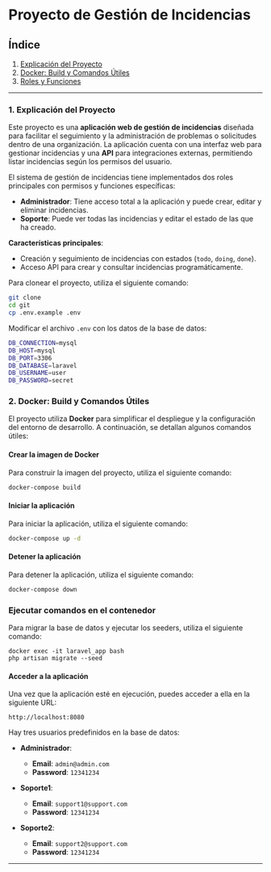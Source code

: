 # Proyecto de Gestión de Incidencias

## Índice

1. [Explicación del Proyecto](#explicación-del-proyecto)
2. [Docker: Build y Comandos Útiles](#docker-build-y-comandos-útiles)
3. [Roles y Funciones](#roles-y-funciones)

---

### 1. Explicación del Proyecto

Este proyecto es una **aplicación web de gestión de incidencias** diseñada para facilitar el seguimiento y la administración de problemas o solicitudes dentro de una organización. La aplicación cuenta con una interfaz web para gestionar incidencias y una **API** para integraciones externas, permitiendo listar incidencias según los permisos del usuario.

El sistema de gestión de incidencias tiene implementados dos roles principales con permisos y funciones específicas:

- **Administrador**: Tiene acceso total a la aplicación y puede crear, editar y eliminar incidencias.
- **Soporte**: Puede ver todas las incidencias y editar el estado de las que ha creado.

**Características principales**:
- Creación y seguimiento de incidencias con estados (`todo`, `doing`, `done`).
- Acceso API para crear y consultar incidencias programáticamente.

Para clonear el proyecto, utiliza el siguiente comando:

```bash
git clone 
cd git
cp .env.example .env
```

Modificar el archivo `.env` con los datos de la base de datos:

```bash
DB_CONNECTION=mysql
DB_HOST=mysql
DB_PORT=3306
DB_DATABASE=laravel
DB_USERNAME=user
DB_PASSWORD=secret
```

### 2. Docker: Build y Comandos Útiles

El proyecto utiliza **Docker** para simplificar el despliegue y la configuración del entorno de desarrollo. A continuación, se detallan algunos comandos útiles:

#### Crear la imagen de Docker

Para construir la imagen del proyecto, utiliza el siguiente comando:

```bash
docker-compose build
```

#### Iniciar la aplicación

Para iniciar la aplicación, utiliza el siguiente comando:

```bash
docker-compose up -d
```

#### Detener la aplicación

Para detener la aplicación, utiliza el siguiente comando:

```bash
docker-compose down
```

### Ejecutar comandos en el contenedor

Para migrar la base de datos y ejecutar los seeders, utiliza el siguiente comando:

```
docker exec -it laravel_app bash
php artisan migrate --seed
```

#### Acceder a la aplicación

Una vez que la aplicación esté en ejecución, puedes acceder a ella en la siguiente URL:

```
http://localhost:8080
```

Hay tres usuarios predefinidos en la base de datos:

- **Administrador**: 
    - **Email**: `admin@admin.com`
    - **Password**: `12341234`

- **Soporte1**: 
    - **Email**: `support1@support.com`
    - **Password**: `12341234`

- **Soporte2**: 
    - **Email**: `support2@support.com`
    - **Password**: `12341234`
---


